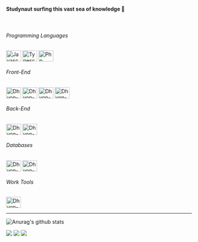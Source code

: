 <h4 align="left"> 
  Studynaut surfing this vast sea of knowledge 🚀
</h4>

<div align="left"><br>
  <h6>Programming Languages</h6>
  <img title="Javascript" align="center" alt="Javascript" height="30" width="40" src="https://cdn.jsdelivr.net/gh/devicons/devicon/icons/javascript/javascript-original.svg" />
  <img title="Typescript" align="center" alt="Typescript" height="30" width="40" src="https://cdn.jsdelivr.net/gh/devicons/devicon/icons/typescript/typescript-original.svg" />
  <img title="Php" align="center" alt="Php" height="30" width="40" src="https://cdn.jsdelivr.net/gh/devicons/devicon/icons/php/php-original.svg" />
  
  <h6>Front-End</h6>
  <img title="ReactJs" align="center" alt="Dhyon-reactjs" height="30" width="40" src="https://cdn.jsdelivr.net/gh/devicons/devicon/icons/react/react-original.svg" />
  <img title="NextJs" align="center" alt="Dhyon-nextjs" height="30" width="40" src="https://cdn.jsdelivr.net/gh/devicons/devicon/icons/nextjs/nextjs-original.svg" />
  <img title="Sass" align="center" alt="Dhyon-sass" height="30" width="40" src="https://cdn.jsdelivr.net/gh/devicons/devicon/icons/sass/sass-original.svg" />
  <img title="MaterialUI" align="center" alt="Dhyon-MUI" height="30" width="40" src="https://cdn.jsdelivr.net/gh/devicons/devicon/icons/materialui/materialui-original.svg" />

  <h6>Back-End</h6>
  <img title="NodeJs" align="center" alt="Dhyon-nodejs" height="30" width="40" src="https://cdn.jsdelivr.net/gh/devicons/devicon/icons/nodejs/nodejs-original.svg" />
  <img title="NestJs" align="center" alt="Dhyon-nestjs" height="30" width="40" src="https://cdn.jsdelivr.net/gh/devicons/devicon/icons/nestjs/nestjs-plain.svg" />
  
  <h6>Databases</h6>
  <img title="MySQL" align="center" alt="Dhyon-mysql" height="30" width="40" src="https://cdn.jsdelivr.net/gh/devicons/devicon/icons/mysql/mysql-original.svg" />
  <img title="MongoDB" align="center" alt="Dhyon-mongodb" height="30" width="40" src="https://cdn.jsdelivr.net/gh/devicons/devicon/icons/mongodb/mongodb-original.svg" />
  
  <h6>Work Tools</h6>
  <img title="Figma" align="center" alt="Dhyon-figma" height="30" width="40" src="https://cdn.jsdelivr.net/gh/devicons/devicon/icons/figma/figma-original.svg" />
</div>

<hr />

![Anurag's github stats](https://github-readme-stats.vercel.app/api?username=DhyonKeyllon&show_icons=true&theme=dracula)

<p align="left">
  <a href="mailto:dhyon.kpm@gmail.com" alt="Gmail">
  <img src="https://img.shields.io/badge/-Gmail-FF0000?style=flat-square&labelColor=FF0000&logo=gmail&logoColor=white&link=gabrield.developer@gmail.com" /></a>

  <a href="https://www.linkedin.com/in/dhyonkeyllon/" alt="Linkedin">
  <img src="https://img.shields.io/badge/-Linkedin-0e76a8?style=flat-square&logo=Linkedin&logoColor=white&link=https://www.linkedin.com/in/gabedev/" /></a>

  <a href="https://www.instagram.com/dhy.on/" alt="Instagram">
  <img src="https://img.shields.io/badge/-Instagram-DF0174?style=flat-square&labelColor=DF0174&logo=instagram&logoColor=white&link=https://www.instagram.com/phedrakeson/"/></a>
</p>

